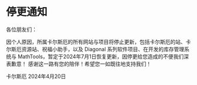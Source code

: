 # 停更通知

各位朋友们：

因个人原因，所属卡尔斯厄的所有网站与项目将停止更新，包括卡尔斯厄的站、卡尔斯厄资源站、祝福小助手，以及 Diagonal 系列软件项目、在开发的库存管理系统与 MathTools，暂定于2024年7月1日恢复更新，因停更给您造成的不便我们深表歉意！
感谢这一路有您的陪伴！希望您一如既往地支持我们！

卡尔斯厄
2024年4月20日